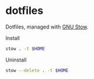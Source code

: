 # dotfiles

Dotfiles, managed with [GNU Stow](https://www.gnu.org/software/stow/).

Install

```bash
stow . -t $HOME
```

Uninstall

```bash
stow --delete . -t $HOME
```
